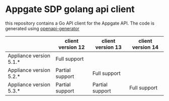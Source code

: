 # Appgate SDP golang api client

this repository contains a Go API client for the Appgate API.
The code is generated using [openapi-generator](https://github.com/OpenAPITools/openapi-generator)



|                         	|  client version 12 	| client version 13 	| client version 14 	|
|-------------------------	|--------------------	|-------------------	|-------------------	|
| Appliance version 5.1.* 	| Full support       	|                   	|                   	|
| Appliance version 5.2.* 	| Partial support    	| Full support      	|                   	|
| Appliance version 5.3.* 	| Partial support   	| Partial support   	| Full support      	|


